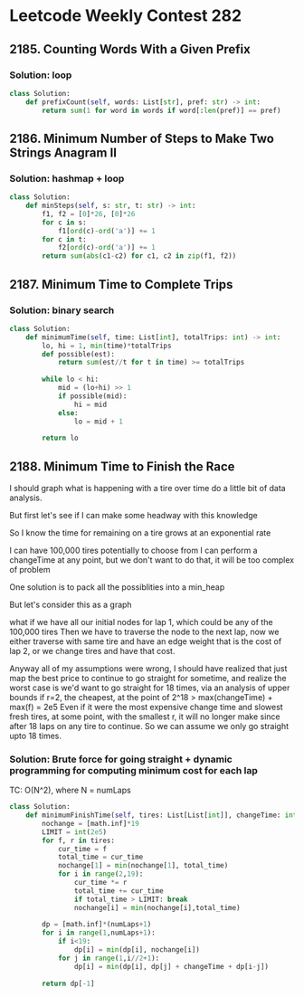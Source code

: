 # Leetcode Weekly Contest 282

## 2185. Counting Words With a Given Prefix

### Solution: loop

```py
class Solution:
    def prefixCount(self, words: List[str], pref: str) -> int:
        return sum(1 for word in words if word[:len(pref)] == pref)
```

## 2186. Minimum Number of Steps to Make Two Strings Anagram II

### Solution: hashmap + loop

```py
class Solution:
    def minSteps(self, s: str, t: str) -> int:
        f1, f2 = [0]*26, [0]*26
        for c in s:
            f1[ord(c)-ord('a')] += 1
        for c in t: 
            f2[ord(c)-ord('a')] += 1
        return sum(abs(c1-c2) for c1, c2 in zip(f1, f2))
```

## 2187. Minimum Time to Complete Trips

### Solution: binary search 

```py
class Solution:
    def minimumTime(self, time: List[int], totalTrips: int) -> int:
        lo, hi = 1, min(time)*totalTrips
        def possible(est):
            return sum(est//t for t in time) >= totalTrips
            
        while lo < hi:
            mid = (lo+hi) >> 1
            if possible(mid):
                hi = mid
            else:
                lo = mid + 1
            
        return lo
```

## 2188. Minimum Time to Finish the Race

I should graph what is happening with a tire over time do a little bit of data analysis.

But first let's see if I can make some headway with this knowledge

So I know the time for remaining on a tire grows at an exponential rate

I can have 100,000 tires potentially to choose from 
I can perform a changeTime at any point, but we don't want to do that, it will be too 
complex of problem

One solution is to pack all the possiblities into a min_heap

But let's consider this as a graph

what if we have all our initial nodes for lap 1, which could be any of the 100,000 tires
Then we have to traverse the node to the next lap, now we either traverse with same tire and 
have an edge weight that is the cost of lap 2, or we change tires and have that cost. 

Anyway all of my assumptions were wrong, I should have realized that just map
the best price to continue to go straight for sometime, and realize the 
worst case is we'd want to go straight for 18 times,  via an analysis of upper bounds
if r=2, the cheapest, at the point of 2^18 > max(changeTime) + max(f) = 2e5
Even if it were the most expensive change time and slowest fresh tires, at some point, 
with the smallest r, it will no longer make since after 18 laps on any tire to continue. 
So we can assume we only go straight upto 18 times.  

### Solution: Brute force for going straight + dynamic programming for computing minimum cost for each lap

TC: O(N^2), where N = numLaps

```py
class Solution:
    def minimumFinishTime(self, tires: List[List[int]], changeTime: int, numLaps: int) -> int:
        nochange = [math.inf]*19
        LIMIT = int(2e5)
        for f, r in tires:
            cur_time = f
            total_time = cur_time
            nochange[1] = min(nochange[1], total_time)
            for i in range(2,19):
                cur_time *= r
                total_time += cur_time
                if total_time > LIMIT: break
                nochange[i] = min(nochange[i],total_time)
        
        dp = [math.inf]*(numLaps+1)
        for i in range(1,numLaps+1):
            if i<19:
                dp[i] = min(dp[i], nochange[i]) 
            for j in range(1,i//2+1):
                dp[i] = min(dp[i], dp[j] + changeTime + dp[i-j])
                
        return dp[-1]
```

